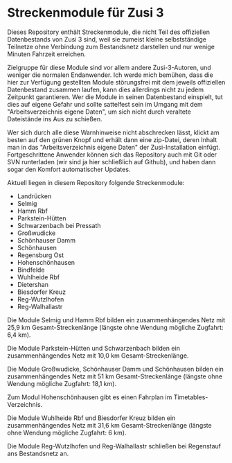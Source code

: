 ﻿# Streckenmodule für Zusi 3

Dieses Repository enthält Streckenmodule, die nicht Teil des offiziellen Datenbestands von Zusi 3 sind, weil sie zumeist kleine selbstständige Teilnetze ohne Verbindung zum Bestandsnetz darstellen und nur wenige Minuten Fahrzeit erreichen.

Zielgruppe für diese Module sind vor allem andere Zusi-3-Autoren, und weniger die normalen Endanwender.
Ich werde mich bemühen, dass die hier zur Verfügung gestellten Module störungsfrei mit dem jeweils offiziellen Datenbestand zusammen laufen, kann dies allerdings nicht zu jedem Zeitpunkt garantieren. Wer die Module in seinen Datenbestand einspielt, tut dies auf eigene Gefahr und sollte sattelfest sein im Umgang mit dem "Arbeitsverzeichnis eigene Daten", um sich nicht durch veraltete Dateistände ins Aus zu schießen.

Wer sich durch alle diese Warnhinweise nicht abschrecken lässt, klickt am besten auf den grünen Knopf und erhält dann eine zip-Datei, deren Inhalt man in das "Arbeitsverzeichnis eigene Daten" der Zusi-Installation einfügt. Fortgeschrittene Anwender können sich das Repository auch mit Git oder SVN runterladen (wir sind ja hier schließlich auf Github), und haben dann sogar den Komfort automatischer Updates.

Aktuell liegen in diesem Repository folgende Streckenmodule:

* Landrücken
* Selmig
* Hamm Rbf
* Parkstein-Hütten
* Schwarzenbach bei Pressath
* Großwudicke
* Schönhauser Damm
* Schönhausen
* Regensburg Ost
* Hohenschönhausen
* Bindfelde
* Wuhlheide Rbf
* Dietershan
* Biesdorfer Kreuz
* Reg-Wutzlhofen
* Reg-Walhallastr


Die Module Selmig und Hamm Rbf bilden ein zusammenhängendes Netz mit 25,9 km Gesamt-Streckenlänge (längste ohne Wendung mögliche Zugfahrt: 6,4 km).

Die Module Parkstein-Hütten und Schwarzenbach bilden ein zusammenhängendes Netz mit 10,0 km Gesamt-Streckenlänge.

Die Module Großwudicke, Schönhauser Damm und Schönhausen bilden ein zusammenhängendes Netz mit 51 km Gesamt-Streckenlänge (längste ohne Wendung mögliche Zugfahrt: 18,1 km).

Zum Modul Hohenschönhausen gibt es einen Fahrplan im Timetables-Verzeichnis.

Die Module Wuhlheide Rbf und Biesdorfer Kreuz bilden ein zusammenhängendes Netz mit 31,6 km Gesamt-Streckenlänge (längste ohne Wendung mögliche Zugfahrt: 6 km).

Die Module Reg-Wutzlhofen und Reg-Walhallastr schließen bei Regenstauf ans Bestandsnetz an.